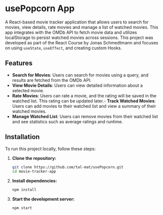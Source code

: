 # usePopcorn App

A React-based movie tracker application that allows users to search for movies, view details, rate movies and manage a list of watched movies. This app integrates with the OMDb API to fetch movie data and utilizes localStorage to persist watched movies across sessions. This project was developed as part of the React Course by Jonas Schmedtmann and focuses on using `useState`, `useEffect`, and creating custom Hooks.

## Features

- **Search for Movies**: Users can search for movies using a query, and results are fetched from the OMDb API.
- **View Movie Details**: Users can view detailed information about a selected movie.
- **Rate Movies**: Users can rate a movie, and the rating will be saved in the watched list. This rating can be updated later.- **Track Watched Movies**: Users can add movies to their watched list and view a summary of their watched movies.
- **Manage Watched List**: Users can remove movies from their watched list and see statistics such as average ratings and runtime.

## Installation

To run this project locally, follow these steps:

1. **Clone the repository:**

   ```bash
   git clone https://github.com/tal-mat/usePopcorn.git
   cd movie-tracker-app

2. **Install dependencies:**

   ```bash
   npm install

3. **Start the development server:**

   ```bash
   npm start

